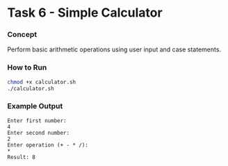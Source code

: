 #  Task 6 - Simple Calculator

###  Concept
Perform basic arithmetic operations using user input and case statements.

###  How to Run
```bash
chmod +x calculator.sh
./calculator.sh
```

###  Example Output
```
Enter first number:
4
Enter second number:
2
Enter operation (+ - * /):
*
Result: 8
```
